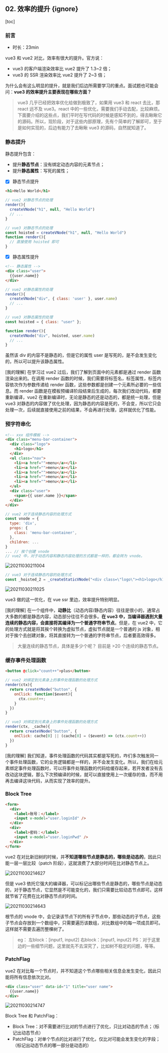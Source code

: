 ## 02. 效率的提升 {ignore}

[toc]

### 前言

- 时长：23min

vue3 和 vue2 对比，效率有很大的提升。官方说：
- vue3 的客户端渲染效率比 vue2 提升了 1.3~2 倍；
- vue3 的 SSR 渲染效率比 vue2 提升了 2~3 倍；

为什么会有这么明显的提升，就是我们后边所需要学习的重点。面试题也可能会问：**vue3 的效率提升主要表现在哪些方面？**

> vue3 几乎已经把效率优化给做到极致了，如果用 vue3 和 react 去比，那 react 远不及 vue3。react 中的一些优化，需要我们手动去配，比较麻烦。
> 下面要介绍的这些点，我们平时在写代码的时候是感知不到的，得去瞅瞅它的源码。所以，现阶段，对于这些内部原理，先有个简单的了解即可，至于是如何实现的，后边有能力了去瞅瞅 vue3 的源码，自然就知道了。

### 静态提升

静态提升包含：
- 提升**静态节点**：没有绑定动态内容的元素节点；
- 提升**静态属性**：写死的属性；

- [x] 静态节点提升

```html
<h1>Hello World</h1>
```

```js
// vue2 对静态节点的处理
render(){
  createVNode("h1", null, "Hello World")
  // ...
}
```

```js
// vue3 对静态节点的处理
const hoisted = createVNode("h1", null, "Hello World")
function render(){
  // 直接使用 hoisted 即可
}
```

- [x] 静态属性提升

```html
<!-- 静态属性 -->
<div class="user">
  {{user.name}}
</div>
```

```js
// vue2 对静态属性的处理
render(){
  createVNode("div", { class: 'user' }, user.name)
  // ...
}
```

```js
// vue3 对静态属性的处理
const hoisted = { class: "user" };

function render(){
  createVNode("div", hoisted, user.name)
  // ...
}
```

虽然该 div 的内容不是静态的，但是它的属性 user 是写死的，是不会发生变化的，所以可以提升该静态属性。

[我的理解] 在学习过 vue2 过后，我们了解到页面中的元素都是通过 render 函数渲染出来的。在调用 render 函数的时候，我们需要将标签名，标签属性，标签内容依次作为参数传递给 render 函数，这些参数都是创建一个元素所必要的一些信息。而 render 函数是在模板预编译阶段结束后生成的，每次我们改动代码，都要重新编译，vue2 在重新编译时，无论是静态的还是动态的，都是统一处理，但是 vue3 对静态的内容做了优化处理，因为静态的内容是死的，不会变，所以它只会处理一次，后续就直接使用之前的结果，不会再进行处理，这样就优化了性能。

### 预字符串化

```html
<!-- xxx 组件模板 -->
<div class="menu-bar-container">
  <div class="logo">
    <h1>logo</h1>
  </div>
  <ul class="nav">
    <li><a href="">menu</a></li>
    <li><a href="">menu</a></li>
    <li><a href="">menu</a></li>
    <li><a href="">menu</a></li>
    <li><a href="">menu</a></li>
  </ul>
  <div class="user">
    <span>{{ user.name }}</span>
  </div>
</div>
```

```js
// vue2 对于连续静态内容的处理方式
const vnode = {
  type: 'div',
  props: {
    class: 'menu-bar-container',
  },
  children: ...
}
... // 挨个创建 vnode
// vue2 中，对于动态内容和静态内容处理的方式都是一样的，都会转为 vnode。
```

![20211030211004](https://cdn.jsdelivr.net/gh/123taojiale/dahuyou_picture@main/blogs/20211030211004.png)

```js
// vue3 对于连续静态内容的处理方式
const _hoisted_2 = _createStaticVNode("<div class=\"logo\"><h1>logo</h1></div><ul class=\"nav\"><li><a href=\"\">menu</a></li><li><a href=\"\">menu</a></li><li><a href=\"\">menu</a></li><li><a href=\"\">menu</a></li><li><a href=\"\">menu</a></li></ul>")
```

![20211030211025](https://cdn.jsdelivr.net/gh/123taojiale/dahuyou_picture@main/blogs/20211030211025.png)

vue3 做的这一优化，在 vue ssr 里边，效率提升特别明显。

[我的理解] 在一个组件中，**动静比**（动态内容/静态内容）往往是很小的，通常占大多数的都是静态内容，动态部分往往不会很多。**在 vue3 中，当编译器遇到大量连续的静态内容，会直接将其编译为一个普通字符串节点**。但是，在 vue2 中，它的处理方式就是将其挨个转换为虚拟节点，虚拟节点就是一个普通的 js 对象，相对于挨个去创建对象，将其直接转为一个普通的字符串节点，后者要高效得多。

> 大量连续的静态节点，具体是多少个呢？
> 目前是 >20 个连续的静态节点。

### 缓存事件处理函数

```html
<button @click="count++">plus</button>
```

```js
// vue2 对绑定到元素身上的事件处理函数的处理方式
render(ctx){
  return createVNode("button", {
    onClick: function($event){
      ctx.count++;
    }
  })
}
```

```js
// vue3 对绑定到元素身上的事件处理函数的处理方式
render(ctx, _cache){
  return createVNode("button", {
    onClick: cache[0] || (cache[0] = ($event) => (ctx.count++))
  })
}
```

[我的理解] 我们知道，事件处理函数的代码其实都是写死的，咋们多次触发同一个事件处理函数，它的业务逻辑都是一样的，并不会发生变化。所以，我们在给元素绑定事件处理函数时，可以将事件处理函数的代码给缓存起来，若开发者没有去改动这块逻辑，那么下次预编译的时候，就可以直接使用上一次缓存的值，而不用再去编译这块代码，从而实现了效率的提升。

### Block Tree

```html
<form>
  <div>
    <label>账号：</label>
    <input v-model="user.loginId" />
  </div>
  <div>
    <label>密码：</label>
    <input v-model="user.loginPwd" />
  </div>
</form>
```

vue2 在对比新旧树的时候，并**不知道哪些节点是静态的，哪些是动态的**，因此只能一层一层比较（patch 阶段），这就浪费了大部分时间在比对静态节点上。

![20211030214627](https://cdn.jsdelivr.net/gh/123taojiale/dahuyou_picture@main/blogs/20211030214627.png)

但是 vue3 依托它强大的编译器，可以标记出哪些节点是静态的，哪些节点是动态的，对于静态节点，它显然是不可能变化的，我们只需要比较动态节点即可。这样就节省了花费在比对静态节点的时间。

![20211030214643](https://cdn.jsdelivr.net/gh/123taojiale/dahuyou_picture@main/blogs/20211030214643.png)

根节点的 vnode 中，会记录该节点下的所有子节点中，那些动态的子节点，这些子节点会存放到一个数组中，只需要遍历该数组，对比数组中的每一项成员即可。这样就不需要去遍历整棵树了。

> eg：
> 左block：[input1, input2]
> 右block：[input1, input2]
> PS：对于这里边的一些细节问题，这里就先不去深究了，比如树不稳定的问题，等等。

### PatchFlag

vue2 在对比每一个节点时，并不知道这个节点哪些相关信息会发生变化，因此只能将所有信息依次比对。

```html
<div class="user" data-id="1" title="user name">
  {{user.name}}
</div>
```

![20211030214747](https://cdn.jsdelivr.net/gh/123taojiale/dahuyou_picture@main/blogs/20211030214747.png)

Block Tree 和 PatchFlag：
- Block Tree：对不需要进行比对的节点进行了优化，只比对动态的节点；（标记出动态节点）
- PatchFlag：对单个节点的比对进行了优化，仅比对可能会发生变化的字段；（标记出动态节点的哪一部分是动态的）